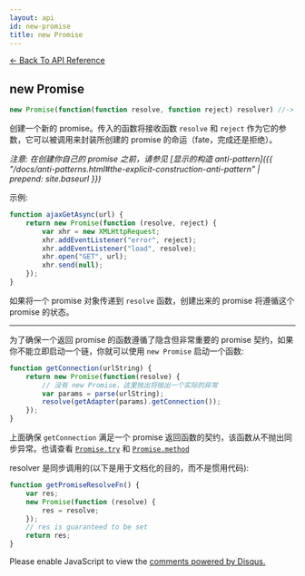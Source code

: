 ```yaml
---
layout: api
id: new-promise
title: new Promise
---
```



[← Back To API Reference](/bluebird_cn/docs/api-reference.html)
<div class="api-code-section"><markdown>

## new Promise

  ```js
  new Promise(function(function resolve, function reject) resolver) //-> Promise
  ```

创建一个新的 promise。传入的函数将接收函数 `resolve` 和 `reject` 作为它的参数，它可以被调用来封装所创建的 promise 的命运（fate，完成还是拒绝）。

*注意: 在创建你自己的 promise 之前，请参见 [显示的构造 anti-pattern]({{ "/docs/anti-patterns.html#the-explicit-construction-anti-pattern" | prepend: site.baseurl }})*

示例:

```js
function ajaxGetAsync(url) {
    return new Promise(function (resolve, reject) {
        var xhr = new XMLHttpRequest;
        xhr.addEventListener("error", reject);
        xhr.addEventListener("load", resolve);
        xhr.open("GET", url);
        xhr.send(null);
    });
}
```

如果将一个 promise 对象传递到 `resolve` 函数，创建出来的 promise 将遵循这个 promise 的状态。

<hr>

为了确保一个返回 promise 的函数遵循了隐含但非常重要的 promise 契约，如果你不能立即启动一个链，你就可以使用 `new Promise` 启动一个函数:

```js
function getConnection(urlString) {
    return new Promise(function(resolve) {
        // 没有 new Promise，这里抛出将抛出一个实际的异常
        var params = parse(urlString);
        resolve(getAdapter(params).getConnection());
    });
}
```

上面确保 `getConnection` 满足一个 promise 返回函数的契约，该函数从不抛出同步异常。也请查看 [`Promise.try`](.) 和 [`Promise.method`](.)

resolver 是同步调用的(以下是用于文档化的目的，而不是惯用代码):

```js
function getPromiseResolveFn() {
    var res;
    new Promise(function (resolve) {
        res = resolve;
    });
    // res is guaranteed to be set
    return res;
}
```
</markdown></div>

<div id="disqus_thread"></div>
<script type="text/javascript">
    var disqus_title = "new Promise";
    var disqus_shortname = "bluebirdjs";
    var disqus_identifier = "disqus-id-new-promise";

    (function() {
        var dsq = document.createElement("script"); dsq.type = "text/javascript"; dsq.async = true;
        dsq.src = "//" + disqus_shortname + ".disqus.com/embed.js";
        (document.getElementsByTagName("head")[0] || document.getElementsByTagName("body")[0]).appendChild(dsq);
    })();
</script>
<noscript>Please enable JavaScript to view the <a href="https://disqus.com/?ref_noscript" rel="nofollow">comments powered by Disqus.</a></noscript>
